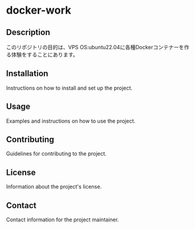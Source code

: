 # docker-work 

## Description

このリポジトリの目的は、VPS OS:ubuntu22.04に各種Dockerコンテナーを作る体験をすることにあります。

## Installation

Instructions on how to install and set up the project.

## Usage

Examples and instructions on how to use the project.

## Contributing

Guidelines for contributing to the project.

## License

Information about the project's license.

## Contact

Contact information for the project maintainer.

